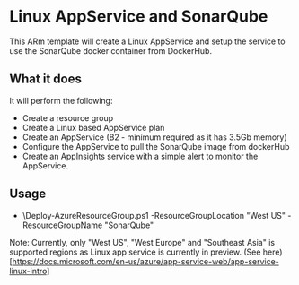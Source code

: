 # Linux AppService and SonarQube
This ARm template will create a Linux AppService and setup the service to use the SonarQube docker container from DockerHub.

## What it does
It will perform the following:
- Create a resource group
- Create a Linux based AppService plan
- Create an AppService (B2 - minimum required as it has 3.5Gb memory)
- Configure the AppService to pull the SonarQube image from dockerHub
- Create an AppInsights service with a simple alert to monitor the AppService.

## Usage
- \Deploy-AzureResourceGroup.ps1 -ResourceGroupLocation "West US" -ResourceGroupName "SonarQube"

Note: Currently, only "West US", "West Europe" and "Southeast Asia" is supported regions as Linux app service is currently in preview. (See here)[https://docs.microsoft.com/en-us/azure/app-service-web/app-service-linux-intro]